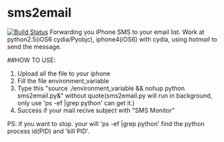 # sms2email
[![Build Status](https://travis-ci.org/snowleung/pysms2email.svg?branch=master)](https://travis-ci.org/snowleung/pysms2email)
Forwarding you iPhone SMS to your email list.
Work at python2.5(iOS6 cydia/Pyobjc), iphone4(iOS6) with cydia, using *hotmail* to send the message.

##HOW TO USE:

1. Upload all the file to your iphone
2. Fill the file environment_variable
3. Type this "source ./environment_variable && nohup python sms2email.py&" without quote(sms2email.py will run in background, only use 'ps -ef |grep python' can get it.)
4. Success if your mail recive subject with "SMS Monitor"


PS: if you want to stop. your will 'ps -ef |grep python' find the python process id(PID) and 'kill PID'.